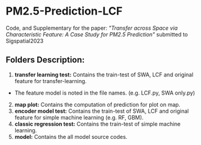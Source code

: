 # PM2.5-Prediction-LCF
Code, and Supplementary for the paper: _"Transfer across Space via Characteristic Feature: A Case Study for PM2.5 Prediction"_ submitted to Sigspatial2023

## Folders Description:
1. **transfer learning test:** Contains the train-test of SWA, LCF and original feature for transfer-learning.
  * The feature model is noted in the file names. (e.g. LCF.py, SWA only.py)
2. **map plot:** Contains the computation of prediction for plot on map.
3. **encoder model test:** Contains the train-test of SWA, LCF and original feature for simple machine learning (e.g. RF, GBM).
4. **classic regression test:** Contains the train-test of simple machine learning.
5. **model:** Contains the all model source codes.
